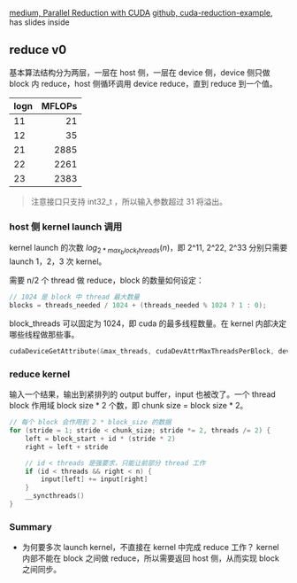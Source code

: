 [medium, Parallel Reduction with CUDA](https://shreeraman-ak.medium.com/parallel-reduction-with-cuda-d0ae10c1ae2c)
[github, cuda-reduction-example](https://github.com/umfranzw/cuda-reduction-example), has slides inside

## reduce v0

基本算法结构分为两层，一层在 host 侧，一层在 device 侧，device 侧只做 block 内 reduce，host 侧循环调用 device reduce，直到 reduce 到一个值。

| logn | MFLOPs |
| ---- | -----: |
| 11   |     21 |
| 12   |     35 |
| 21   |   2885 |
| 22   |   2261 |
| 23   |   2383 |

> 注意接口只支持 int32_t ，所以输入参数超过 31 将溢出。


### host 侧 kernel launch 调用

kernel launch 的次数 $log_{2 * max_block_threads}(n)$，即 2^11, 2^22, 2^33 分别只需要 launch 1，2，3 次 kernel。

需要 n/2 个 thread 做 reduce，block 的数量如何设定：

```cpp
// 1024 是 block 中 thread 最大数量
blocks = threads_needed / 1024 + (threads_needed % 1024 ? 1 : 0);
```

block_threads 可以固定为 1024，即 cuda 的最多线程数量。在 kernel 内部决定哪些线程做那些事。

```cpp
cudaDeviceGetAttribute(&max_threads, cudaDevAttrMaxThreadsPerBlock, dev_num);
```

### reduce kernel

输入一个结果，输出到紧排列的 output buffer，input 也被改了。一个 thread block 作用域 block size * 2 个数，即 chunk size = block size * 2。

```cpp
// 每个 block 会作用到 2 * block_size 的数据
for (stride = 1; stride < chunk_size; stride *= 2, threads /= 2) {
    left = block_start + id * (stride * 2)
    right = left + stride

    // id < threads 是强要求，只能让前部分 thread 工作
    if (id < threads && right < n) {
        input[left] += input[right]
    }
    __syncthreads()
}
```

### Summary

- 为何要多次 launch kernel，不直接在 kernel 中完成 reduce 工作？
kernel 内部不能在 block 之间做 reduce，所以需要返回 host 侧，从而实现 block 之间同步。